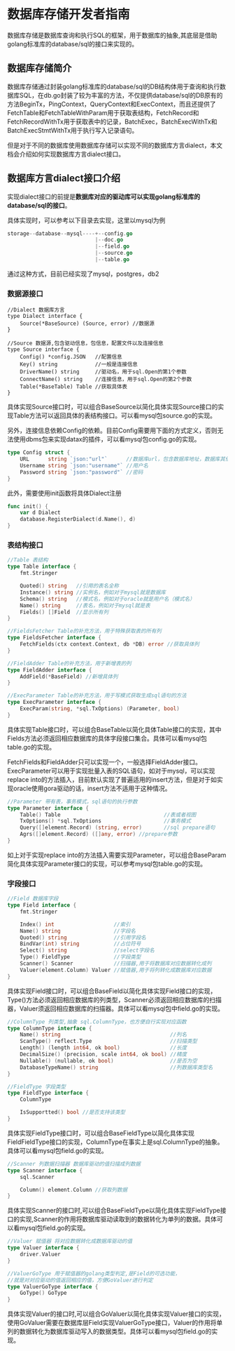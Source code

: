 # 数据库存储开发者指南

数据库存储是数据库查询和执行SQL的框架，用于数据库的抽象,其底层是借助golang标准库的database/sql的接口来实现的。

## 数据库存储简介

数据库存储通过封装golang标准库的database/sql的DB结构体用于查询和执行数据库SQL，在db.go封装了较为丰富的方法，不仅提供database/sql的DB原有的方法BeginTx，PingContext，QueryContext和ExecContext，而且还提供了FetchTable和FetchTableWithParam用于获取表结构，FetchRecord和FetchRecordWithTx用于获取表中的记录，BatchExec，BatchExecWithTx和BatchExecStmtWithTx用于执行写入记录语句。

但是对于不同的数据库使用数据库存储可以实现不同的数据库方言dialect，本文档会介绍如何实现数据库方言dialect接口。

## 数据库方言dialect接口介绍

实现dialect接口的前提是**数据库对应的驱动库可以实现golang标准库的database/sql的接口**。

具体实现时，可以参考以下目录去实现，这里以mysql为例

```go
storage--database--mysql----+--config.go        
                            |--doc.go
							|--field.go
                            |--source.go
                            |--table.go

```

通过这种方式，目前已经实现了mysql，postgres，db2

### 数据源接口

```golang
//Dialect 数据库方言
type Dialect interface {
	Source(*BaseSource) (Source, error) //数据源
}

//Source 数据源,包含驱动信息，包信息，配置文件以及连接信息
type Source interface {
	Config() *config.JSON   //配置信息
	Key() string            //一般是连接信息
	DriverName() string     //驱动名，用于sql.Open的第1个参数
	ConnectName() string    //连接信息，用于sql.Open的第2个参数
	Table(*BaseTable) Table //获取具体表
}
```

具体实现Source接口时，可以组合BaseSource以简化具体实现Source接口的实现Table方法可以返回具体的表结构接口。可以看mysql包source.go的实现。

另外，连接信息依赖Config的依赖。目前Config需要用下面的方式定义，否则无法使用dbms包来实现datax的插件，可以看mysql包config.go的实现。

```go
type Config struct {
	URL      string `json:"url"`      //数据库url，包含数据库地址，数据库其他参数
	Username string `json:"username"` //用户名
	Password string `json:"password"` //密码
}
```

此外，需要使用init函数将具体Dialect注册

```go
func init() {
	var d Dialect
	database.RegisterDialect(d.Name(), d)
}
```

### 表结构接口

```go
//Table 表结构
type Table interface {
	fmt.Stringer

	Quoted() string   //引用的表名全称
	Instance() string //实例名，例如对于mysql就是数据库
	Schema() string   //模式名，例如对于oracle就是用户名（模式名）
	Name() string     //表名，例如对于mysql就是表
	Fields() []Field  //显示所有列
}

//FieldsFetcher Table的补充方法，用于特殊获取表的所有列
type FieldsFetcher interface {
	FetchFields(ctx context.Context, db *DB) error //获取具体列
}

//FieldAdder Table的补充方法，用于新增表的列
type FieldAdder interface {
	AddField(*BaseField) //新增具体列
}

//ExecParameter Table的补充方法，用于写模式获取生成sql语句的方法
type ExecParameter interface {
	ExecParam(string, *sql.TxOptions) (Parameter, bool)
}
```

具体实现Table接口时，可以组合BaseTable以简化具体Table接口的实现，其中Fields方法必须返回相应数据库的具体字段接口集合。具体可以看mysql包table.go的实现。

FetchFields和FieldAdder只可以实现一个，一般选择FieldAdder接口。ExecParameter可以用于实现批量入表的SQL语句，如对于mysql，可以实现replace into的方法插入，目前默认实现了普遍适用的insert方法，但是对于如实现oracle使用gora驱动的话，insert方法不适用于这种情况。

```go
//Parameter 带有表，事务模式，sql语句的执行参数
type Parameter interface {
	Table() Table                                 //表或者视图
	TxOptions() *sql.TxOptions                    //事务模式
	Query([]element.Record) (string, error)       //sql prepare语句
	Agrs([]element.Record) ([]any, error) //prepare参数
}
```

如上对于实现replace into的方法插入需要实现Parameter，可以组合BaseParam简化具体实现Parameter接口的实现，可以参考mysql包table.go的实现。

### 字段接口

```go
//Field 数据库字段
type Field interface {
	fmt.Stringer

	Index() int                   //索引
	Name() string                 //字段名
	Quoted() string               //引用字段名
	BindVar(int) string           //占位符号
	Select() string               //select字段名
	Type() FieldType              //字段类型
	Scanner() Scanner             //扫描器,用于将数据库对应数据转化成列
	Valuer(element.Column) Valuer //赋值器,用于将列转化成数据库对应数据
}
```

具体实现Field接口时，可以组合BaseField以简化具体实现Field接口的实现，Type()方法必须返回相应数据库的列类型，Scanner必须返回相应数据库的扫描器，Valuer须返回相应数据库的扫描器。具体可以看mysql包中field.go的实现。

```go
//ColumnType 列类型,抽象 sql.ColumnType，也方便自行实现对应函数
type ColumnType interface {
	Name() string                                   //列名
	ScanType() reflect.Type                         //扫描类型
	Length() (length int64, ok bool)                //长度
	DecimalSize() (precision, scale int64, ok bool) //精度
	Nullable() (nullable, ok bool)                  //是否为空
	DatabaseTypeName() string                       //列数据库类型名
}

//FieldType 字段类型
type FieldType interface {
	ColumnType

	IsSupportted() bool //是否支持该类型
}
```

具体实现FieldType接口时，可以组合BaseFieldType以简化具体实现FieldFieldType接口的实现，ColumnType在事实上是sql.ColumnType的抽象。具体可以看mysql包field.go的实现。

```go
//Scanner 列数据扫描器 数据库驱动的值扫描成列数据
type Scanner interface {
	sql.Scanner

	Column() element.Column //获取列数据
}
```

具体实现Scanner的接口时,可以组合BaseFieldType以简化具体实现FieldType接口的实现,Scanner的作用将数据库驱动读取到的数据转化为单列的数据。具体可以看mysql包field.go的实现。

```go
//Valuer 赋值器 将对应数据转化成数据库驱动的值
type Valuer interface {
	driver.Valuer
}

//ValuerGoType 用于赋值器的golang类型判定,是Field的可选功能，
//就是对对应驱动的值返回相应的值，方便GoValuer进行判定
type ValuerGoType interface {
	GoType() GoType
}
```

具体实现Valuer的接口时,可以组合GoValuer以简化具体实现Valuer接口的实现，使用GoValuer需要在数据库层Field实现ValuerGoType接口，Valuer的作用将单列的数据转化为数据库驱动写入的数据类型。具体可以看mysql包field.go的实现。